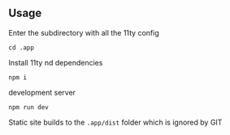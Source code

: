 ## Usage

Enter the subdirectory with all the 11ty config
```
cd .app
```

Install 11ty nd dependencies
```
npm i
```

development server
```
npm run dev
```

Static site builds to the `.app/dist` folder which is ignored by GIT
